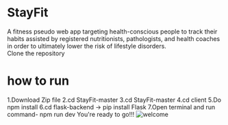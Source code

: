 # StayFit
A fitness pseudo web app targeting health-conscious people to track their habits assisted by registered nutritionists, pathologists, and health coaches in order to ultimately lower the risk of lifestyle disorders.
<br />
Clone the repository
<br />
# how to run 
1.Download Zip file 
2.cd StayFit-master 
3.cd StayFit-master 
4.cd client 
5.Do npm install 
6.cd flask-backend -> pip install Flask 
7.Open terminal and run command- npm run dev 
You're ready to go!!!
![welcome](https://user-images.githubusercontent.com/48962118/96376900-416bfb00-119f-11eb-9db6-253267e63e10.png)
